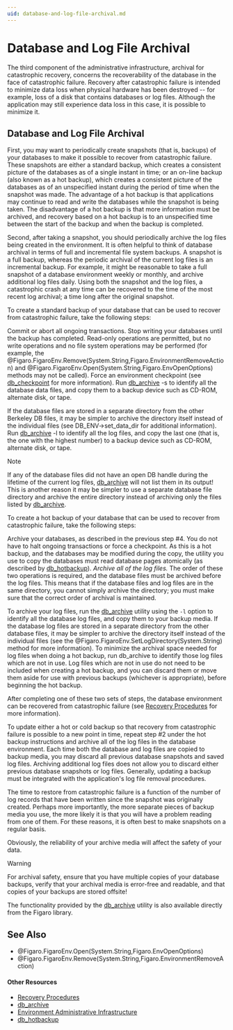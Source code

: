 ```yaml
---
uid: database-and-log-file-archival.md
---
```


# Database and Log File Archival

The third component of the administrative infrastructure, archival for catastrophic recovery, concerns the recoverability of the database in the face of catastrophic failure. Recovery after catastrophic failure is intended to minimize data loss when physical hardware has been destroyed -- for example, loss of a disk that contains databases or log files. Although the application may still experience data loss in this case, it is possible to minimize it.

## Database and Log File Archival

First, you may want to periodically create snapshots (that is, backups) of your databases to make it possible to recover from catastrophic failure. These snapshots are either a standard backup, which creates a consistent picture of the databases as of a single instant in time; or an on-line backup (also known as a hot backup), which creates a consistent picture of the databases as of an unspecified instant during the period of time when the snapshot was made. The advantage of a hot backup is that applications may continue to read and write the databases while the snapshot is being taken. The disadvantage of a hot backup is that more information must be archived, and recovery based on a hot backup is to an unspecified time between the start of the backup and when the backup is completed.


Second, after taking a snapshot, you should periodically archive the log files being created in the environment. It is often helpful to think of database archival in terms of full and incremental file system backups. A snapshot is a full backup, whereas the periodic archival of the current log files is an incremental backup. For example, it might be reasonable to take a full snapshot of a database environment weekly or monthly, and archive additional log files daily. Using both the snapshot and the log files, a catastrophic crash at any time can be recovered to the time of the most recent log archival; a time long after the original snapshot.


To create a standard backup of your database that can be used to recover from catastrophic failure, take the following steps:

Commit or abort all ongoing transactions.
Stop writing your databases until the backup has completed. Read-only operations are permitted, but no write operations and no file system operations may be performed (for example, the @Figaro.FigaroEnv.Remove(System.String,Figaro.EnvironmentRemoveAction) and @Figaro.FigaroEnv.Open(System.String,Figaro.EnvOpenOptions) methods may not be called).
Force an environment checkpoint (see [db_checkpoint](xref:db_checkpoint.md) for more information).
Run [db_archive](xref:db_archive.md) -s to identify all the database data files, and copy them to a backup device such as CD-ROM, alternate disk, or tape.


If the database files are stored in a separate directory from the other Berkeley DB files, it may be simpler to archive the directory itself instead of the individual files (see DB_ENV->set_data_dir for additional information).
Run [db_archive](xref:db_archive.md) -l to identify all the log files, and copy the last one (that is, the one with the highest number) to a backup device such as CD-ROM, alternate disk, or tape.

>[!NOTE]
>If any of the database files did not have an open DB handle during the lifetime of the current log files, [db_archive](xref:db_archive.md) will not list them in its output! This is another reason it may be simpler to use a separate database file directory and archive the entire directory instead of archiving only the files listed by [db_archive](xref:db_archive.md).

To create a hot backup of your database that can be used to recover from catastrophic failure, take the following steps:

Archive your databases, as described in the previous step #4. You do not have to halt ongoing transactions or force a checkpoint. As this is a hot backup, and the databases may be modified during the copy, the utility you use to copy the databases must read database pages atomically (as described by [db_hotbackup](xref:db_hotbackup.md)).
_Archive all of the log files._ The order of these two operations is required, and the database files must be archived before the log files. This means that if the database files and log files are in the same directory, you cannot simply archive the directory; you must make sure that the correct order of archival is maintained.


To archive your log files, run the [db_archive](xref:db_archive.md) utility using the `-l` option to identify all the database log files, and copy them to your backup media. If the database log files are stored in a separate directory from the other database files, it may be simpler to archive the directory itself instead of the individual files (see the @Figaro.FigaroEnv.SetLogDirectory(System.String) method for more information).
To minimize the archival space needed for log files when doing a hot backup, run db_archive to identify those log files which are not in use. Log files which are not in use do not need to be included when creating a hot backup, and you can discard them or move them aside for use with previous backups (whichever is appropriate), before beginning the hot backup.


After completing one of these two sets of steps, the database environment can be recovered from catastrophic failure (see [Recovery Procedures](xref:recovery-procedures.md) for more information).


To update either a hot or cold backup so that recovery from catastrophic failure is possible to a new point in time, repeat step #2 under the hot backup instructions and archive all of the log files in the database environment. Each time both the database and log files are copied to backup media, you may discard all previous database snapshots and saved log files. Archiving additional log files does not allow you to discard either previous database snapshots or log files. Generally, updating a backup must be integrated with the application's log file removal procedures.


The time to restore from catastrophic failure is a function of the number of log records that have been written since the snapshot was originally created. Perhaps more importantly, the more separate pieces of backup media you use, the more likely it is that you will have a problem reading from one of them. For these reasons, it is often best to make snapshots on a regular basis.


Obviously, the reliability of your archive media will affect the safety of your data.

>[!WARNING]
>For archival safety, ensure that you have multiple copies of your database backups, verify that your archival media is error-free and readable, and that copies of your backups are stored offsite!

The functionality provided by the [db_archive](xref:db_archive.md) utility is also available directly from the Figaro library.

## See Also

* @Figaro.FigaroEnv.Open(System.String,Figaro.EnvOpenOptions)
* @Figaro.FigaroEnv.Remove(System.String,Figaro.EnvironmentRemoveAction)

#### Other Resources
* [Recovery Procedures](xref:recovery-procedures.md)
* [db_archive](xref:db_archive.md)
* [Environment Administrative Infrastructure](xref:environment-administrative-infrastructure.md)
* [db_hotbackup](xref:db_hotbackup.md)

